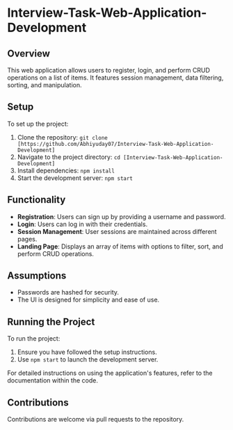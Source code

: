 # Interview-Task-Web-Application-Development

## Overview

This web application allows users to register, login, and perform CRUD operations on a list of items. It features session management, data filtering, sorting, and manipulation.

## Setup

To set up the project:

1. Clone the repository: `git clone [https://github.com/Abhiyuday07/Interview-Task-Web-Application-Development]`
2. Navigate to the project directory: `cd [Interview-Task-Web-Application-Development]`
3. Install dependencies: `npm install`
4. Start the development server: `npm start`

## Functionality

- **Registration**: Users can sign up by providing a username and password.
- **Login**: Users can log in with their credentials.
- **Session Management**: User sessions are maintained across different pages.
- **Landing Page**: Displays an array of items with options to filter, sort, and perform CRUD operations.

## Assumptions

- Passwords are hashed for security.
- The UI is designed for simplicity and ease of use.

## Running the Project

To run the project:

1. Ensure you have followed the setup instructions.
2. Use `npm start` to launch the development server.

For detailed instructions on using the application's features, refer to the documentation within the code.

## Contributions

Contributions are welcome via pull requests to the repository.
